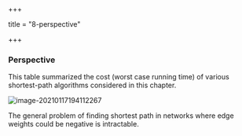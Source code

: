 +++

title = "8-perspective"

+++

### Perspective

This table summarized the cost (worst case running time) of various shortest-path algorithms considered in this chapter.

![image-20210117194112267](/8_perspective.assets/image-20210117194112267.png)

The general problem of finding shortest path in networks where edge weights could be negative is intractable.

